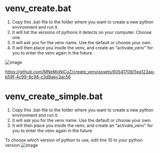 # venv_create.bat
1. Copy this .bat-file to the folder where you want to create a new python environment and run it.
2. It will list the versions of pythons it detects on your computer. Choose one.
3. It will ask you for the venv name. Use the default or choose your own.
4. It will then place you inside the venv, and create an "activate_venv" for you to enter the venv again in the future.

![image](https://github.com/MNeMoNiCuZ/create_venv/assets/60541708/ee9212d5-6e27-4e0c-ac16-3ed4e2fd4481)

https://github.com/MNeMoNiCuZ/create_venv/assets/60541708/5ea123aa-b59f-4c99-8c98-c3d9aec3ac56

# venv_create_simple.bat
1. Copy this .bat-file to the folder where you want to create a new python environment and run it.
2. It will ask you for the venv name. Use the default or choose your own.
3. It will then place you inside the venv, and create an "activate_venv" for you to enter the venv again in the future.

To choose which version of python to use, edit line 10 to your python version
![image](https://github.com/MNeMoNiCuZ/create_venv/assets/60541708/952617c8-2579-4d61-a8c3-cec205c5c4ee)
